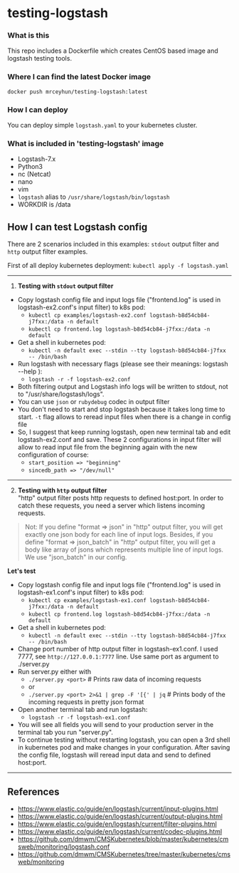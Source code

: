 # testing-logstash

### What is this
This repo includes a Dockerfile which creates CentOS based image and logstash testing tools.

### Where I can find the latest Docker image
`docker push mrceyhun/testing-logstash:latest`

### How I can deploy
You can deploy simple `logstash.yaml` to your kubernetes cluster.

### What is included in 'testing-logstash' image
- Logstash-7.x
- Python3
- nc (Netcat)
- nano
- vim
- `logstash` alias to `/usr/share/logstash/bin/logstash`
- WORKDIR is /data

## How I can test Logstash config
There are 2 scenarios included in this examples: `stdout` output filter and `http` output filter examples.

First of all deploy kubernetes deployment:
`kubectl apply -f logstash.yaml`

---
1. **Testing with `stdout` output filter**<br />
- Copy logstash config file and input logs file ("frontend.log" is used in logstash-ex2.conf's input filter) to k8s pod: 
  - `kubectl cp examples/logstash-ex2.conf logstash-b8d54cb84-j7fxx:/data -n default`
  - `kubectl cp frontend.log logstash-b8d54cb84-j7fxx:/data -n default`
- Get a shell in kubernetes pod:
  - `kubectl -n default exec --stdin --tty logstash-b8d54cb84-j7fxx -- /bin/bash`
- Run logstash with necessary flags (please see their meanings: logstash --help ):
  - `logstash -r -f logstash-ex2.conf`
- Both filtering output and Logstash info logs will be written to stdout, not to "/usr/share/logstash/logs".
- You can use `json` or `rubydebug` codec in output filter
- You don't need to start and stop logstash because it takes long time to start. `-t` flag allows to reread input files when there is a change in config file
- So, I suggest that keep running logstash, open new terminal tab and edit logstash-ex2.conf and save. These 2 configurations in input filter will allow to read input file from the beginning again  with the new configuration of course:
  - `start_position => "beginning"` 
  - `sincedb_path => "/dev/null"`

---

2. **Testing with `http` output filter**<br />
"http" output filter posts http requests to defined host:port. In order to catch these requests, you need a server which listens incoming requests. 

> Not: If you define "format => json" in "http" output filter, you will get exactly one json body for each line of input logs. Besides, if you define "format => json_batch" in "http" output filter, you will get a body like array of jsons which represents multiple line of input logs. We use "json_batch" in our config.

**Let's test**
- Copy logstash config file and input logs file ("frontend.log" is used in logstash-ex1.conf's input filter) to k8s pod:
  - `kubectl cp examples/logstash-ex1.conf logstash-b8d54cb84-j7fxx:/data -n default`
  - `kubectl cp frontend.log logstash-b8d54cb84-j7fxx:/data -n default`
- Get a shell in kubernetes pod:
  - `kubectl -n default exec --stdin --tty logstash-b8d54cb84-j7fxx -- /bin/bash`
- Change port number of http output filter in logstash-ex1.conf. I used 7777, see `http://127.0.0.1:7777` line. Use same port as argument to ./server.py 
- Run server.py either with
  - `./server.py <port>`                           # Prints raw data of incoming requests
  - or
  - `./server.py <port> 2>&1 | grep -F '[{' | jq`  # Prints body of the incoming requests in pretty json format
- Open another terminal tab and run logstash:
  - `logstash -r -f logstash-ex1.conf`
- You will see all fields you will send to your production server in the terminal tab you run "server.py".
- To continue testing without restarting logstash, you can open a 3rd shell in kubernetes pod and make changes in your configuration. After saving the config file, logstash will reread input data and send to defined host:port.
---


## References
- https://www.elastic.co/guide/en/logstash/current/input-plugins.html
- https://www.elastic.co/guide/en/logstash/current/output-plugins.html
- https://www.elastic.co/guide/en/logstash/current/filter-plugins.html
- https://www.elastic.co/guide/en/logstash/current/codec-plugins.html
- https://github.com/dmwm/CMSKubernetes/blob/master/kubernetes/cmsweb/monitoring/logstash.conf
- https://github.com/dmwm/CMSKubernetes/tree/master/kubernetes/cmsweb/monitoring
